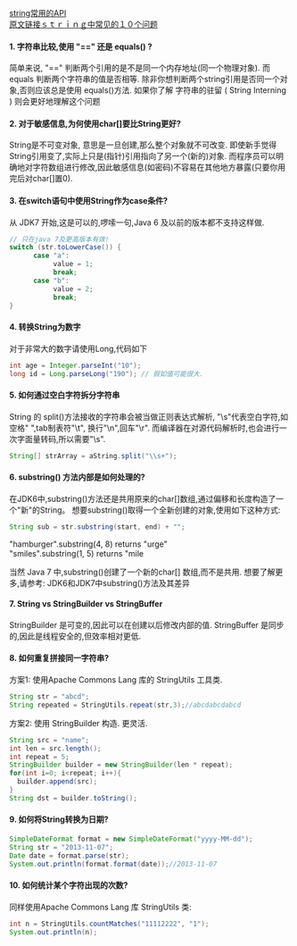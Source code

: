 [string常用的API](http://www.apihome.cn/api/java/String.html)  
[原文链接ｓｔｒｉｎｇ中常见的１０个问题](http://www.programcreek.com/2013/09/top-10-faqs-of-java-strings/)  

#### 1. 字符串比较,使用 "==" 还是 equals() ?
简单来说, "==" 判断两个引用的是不是同一个内存地址(同一个物理对象).
而 equals 判断两个字符串的值是否相等.
除非你想判断两个string引用是否同一个对象,否则应该总是使用 equals()方法.
如果你了解 字符串的驻留 ( String Interning ) 则会更好地理解这个问题

#### 2. 对于敏感信息,为何使用char[]要比String更好?
String是不可变对象, 意思是一旦创建,那么整个对象就不可改变. 即使新手觉得String引用变了,实际上只是(指针)引用指向了另一个(新的)对象.
而程序员可以明确地对字符数组进行修改,因此敏感信息(如密码)不容易在其他地方暴露(只要你用完后对char[]置0).

#### 3. 在switch语句中使用String作为case条件?
从 JDK7 开始,这是可以的,啰嗦一句,Java 6 及以前的版本都不支持这样做.
```java
// 只在java 7及更高版本有效!  
switch (str.toLowerCase()) {  
      case "a":  
           value = 1;  
           break;  
      case "b":  
           value = 2;  
           break;  
}  
```
#### 4. 转换String为数字
对于非常大的数字请使用Long,代码如下
```java
int age = Integer.parseInt("10");  
long id = Long.parseLong("190"); // 假如值可能很大.  
```
#### 5. 如何通过空白字符拆分字符串
String 的 split()方法接收的字符串会被当做正则表达式解析,
"\s"代表空白字符,如空格" ",tab制表符"\t", 换行"\n",回车"\r".
而编译器在对源代码解析时,也会进行一次字面量转码,所以需要"\\s".
```java
String[] strArray = aString.split("\\s+");  
```

#### 6. substring()  方法内部是如何处理的?
在JDK6中,substring()方法还是共用原来的char[]数组,通过偏移和长度构造了一个"新"的String。
想要substring()取得一个全新创建的对象,使用如下这种方式:
```java
String sub = str.substring(start, end) + "";  

```
 "hamburger".substring(4, 8) returns "urge"<br>
 "smiles".substring(1, 5) returns "mile<br>

当然 Java 7 中,substring()创建了一个新的char[] 数组,而不是共用.
想要了解更多,请参考:  JDK6和JDK7中substring()方法及其差异

#### 7. String vs StringBuilder vs StringBuffer
StringBuilder 是可变的,因此可以在创建以后修改内部的值.
StringBuffer 是同步的,因此是线程安全的,但效率相对更低.


#### 8. 如何重复拼接同一字符串?
方案1: 使用Apache Commons Lang 库的 StringUtils 工具类.
```java
String str = "abcd";  
String repeated = StringUtils.repeat(str,3);//abcdabcdabcd  
```

方案2:
使用 StringBuilder 构造. 更灵活.
```java
String src = "name";  
int len = src.length();  
int repeat = 5;  
StringBuilder builder = new StringBuilder(len * repeat);  
for(int i=0; i<repeat; i++){  
  builder.append(src);  
}  
String dst = builder.toString();  
```

#### 9. 如何将String转换为日期?
```java
SimpleDateFormat format = new SimpleDateFormat("yyyy-MM-dd");  
String str = "2013-11-07";  
Date date = format.parse(str);  
System.out.println(format.format(date));//2013-11-07  
```

#### 10. 如何统计某个字符出现的次数?
同样使用Apache Commons Lang 库 StringUtils  类:
```java
int n = StringUtils.countMatches("11112222", "1");  
System.out.println(n);  
```
